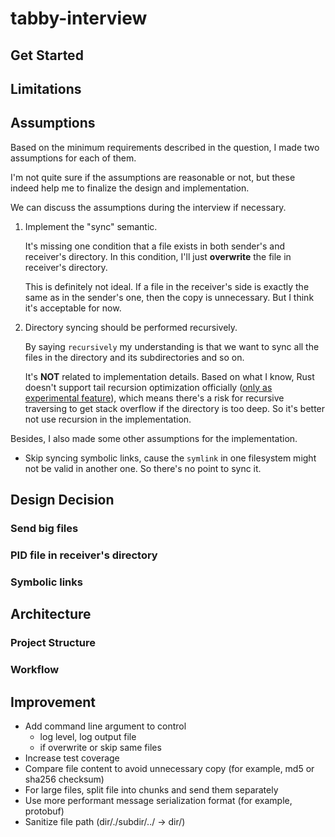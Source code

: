 # tabby-interview

## Get Started

## Limitations

## Assumptions

Based on the minimum requirements described in the question, I made two assumptions for each of them.

I'm not quite sure if the assumptions are reasonable or not, but these indeed help me to finalize the design and implementation.

We can discuss the assumptions during the interview if necessary.

1. Implement the "sync" semantic.

   It's missing one condition that a file exists in both sender's and receiver's directory. In this condition, I'll just **overwrite** the file in receiver's directory.

   This is definitely not ideal. If a file in the receiver's side is exactly the same as in the sender's one, then the copy is unnecessary. But I think it's acceptable for now.

2. Directory syncing should be performed recursively.

   By saying `recursively` my understanding is that we want to sync all the files in the directory and its subdirectories and so on.

   It's **NOT** related to implementation details. Based on what I know, Rust doesn't support tail recursion optimization officially ([only as experimental feature](https://github.com/rust-lang/rust/issues/112788)), which means there's a risk for recursive traversing to get stack overflow if the directory is too deep. So it's better not use recursion in the implementation.

Besides, I also made some other assumptions for the implementation.

- Skip syncing symbolic links, cause the `symlink` in one filesystem might not be valid in another one.
  So there's no point to sync it.

## Design Decision

### Send big files

### PID file in receiver's directory

### Symbolic links

## Architecture

### Project Structure

### Workflow

## Improvement
- Add command line argument to control
  - log level, log output file
  - if overwrite or skip same files
- Increase test coverage
- Compare file content to avoid unnecessary copy (for example, md5 or sha256 checksum)
- For large files, split file into chunks and send them separately
- Use more performant message serialization format (for example, protobuf)
- Sanitize file path (dir/./subdir/../ -> dir/)
